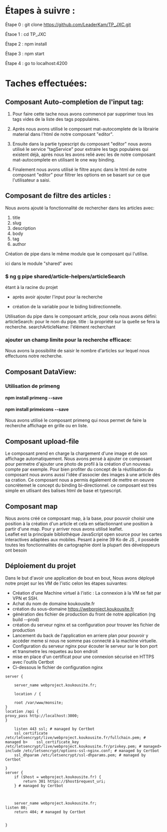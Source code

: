 # Étapes à suivre :

Étape 0 : git clone https://github.com/LeaderKam/TP_JXC.git

Étaoe 1 : cd TP_JXC

Étape 2 : npm install

Étape 3 : npm start

Étape 4 : go to localhost:4200

# Taches effectuées:

## Composant Auto-completion de l'input tag:

1. Pour faire cette tache nous avons commencé par supprimer tous les tags vides de la liste des tags poppulaires.

2. Après nous avons utilisé le composant mat-autocomplete de la librairie material dans l'html de notre composant "editor".

3. Ensuite dans la partie typescript du composant "editor" nous avons utilisé le service "tagService" pour extraire les tags populaires qui existent déjà, après nous les avons relié avec les <mat-option> de notre composant mat-autocomplete en utilisant le one way binding.

4. Finalement nous avons utilisé le filtre async dans le html de notre composant "editor" pour filtrer les options en se basant sur ce que l'utilisateur a saisi.

## Composant de filtre des articles :

Nous avons ajouté la fonctionnalité de rechercher dans les articles avec:
  1. title
  2. slug
  3. description
  4. body
  5. tag
  6. author
 
Création de pipe dans le même module que le composant qui l'utilise.

ici dans le module "shared" avec

### $ ng g pipe shared/article-helpers/articleSearch 
étant à la racine du projet

- après avoir ajouter l'input pour la recherche

- création de la variable pour le biding bidirectionnelle.

Utilisation du pipe dans le composant article, pour cela nous avons défini: 
articleSearch: pour le nom du pipe.
title : la propriété sur la quelle se fera la recherche.
searchArticleName: l'élément recherchant

### ajouter un champ limite pour la recherche efficace:

Nous avons la possibilité de saisir le nombre d'articles sur lequel nous effectuons notre recherche.

## Composant DataView:
### Utilisation de primeng
#### npm install primeng --save
#### npm install primeicons --save
Nous avons utilisé le composant primeng qui nous permet de faire la recherche affichage en grille ou en liste.
## Composant upload-file
Le composant prend en charge la chargement d'une image et de son affichage automatiquement. Nous avons pensé à ajouter ce composant pour permetre d'ajouter une photo de profil à la création d'un nouveau compte par exemple. Pour bien profiter du concept de la réutilisation du composant nous avons aussi l'idée d'associer des images à une article dès sa cration. Ce composant nous a permis également de mettre en oeuvre concrètemet le concept du binding bi-directionnel. ce composant est très simple en utlisant des balises html de base et typescript.
## Composant map
Nous avons créé ce composant map, à la base, pour pouvoir choisir une position à la création d'un article et cela en sélactionnant une position à partir d'une map. Pour y arriver nous avons utilisé leaflet. <br> Leaflet est la principale bibliothèque JavaScript open source pour les cartes interactives adaptées aux mobiles. Pesant à peine 39 Ko de JS , il possède toutes les fonctionnalités de cartographie dont la plupart des développeurs ont besoin 
## Déploiement du projet
Dans le but d'avoir une application de bout en bout, Nous avons déployé notre projet sur les VM de l'istic celon les étapes suivantes:<br>
+ Création d'une Machine virtuel à l'istic : La connexion à la VM se fait par VPN et SSH.
+ Achat du nom de domaine koukousite.fr
+ création du sous-domaine https://webproject.koukousite.fr
+ génération des fichier de production du front de notre application (ng build --prod)
+ création du serveur nginx et sa configuration pour trouver les fichier de production
+ Lancement du back de l'application en arriere plan pour pouvoir y accéder meme si nous ne somme pas connecté à la machine virtuelle.
+ Configuration du serveur nginx pour écouter le serveur sur le bon port et transmetre les requetes au bon endroit
+ mise en place d'un certificat pour une connexion sécurisé en HTTPS avec l'outils Certbot
+ Ci-dessous le fichier de configuration nginx

```
server {

    server_name webproject.koukousite.fr;

    location / {

    root /var/www/monsite;
}
location /api {
proxy_pass http://localhost:3000;
}

    listen 443 ssl; # managed by Certbot
    ssl_certificate /etc/letsencrypt/live/webproject.koukousite.fr/fullchain.pem; # managed b>    ssl_certificate_key /etc/letsencrypt/live/webproject.koukousite.fr/privkey.pem; # managed>    include /etc/letsencrypt/options-ssl-nginx.conf; # managed by Certbot
    ssl_dhparam /etc/letsencrypt/ssl-dhparams.pem; # managed by Certbot

}
server {
    if ($host = webproject.koukousite.fr) {
        return 301 https://$host$request_uri;
    } # managed by Certbot



    server_name webproject.koukousite.fr;
listen 80;
    return 404; # managed by Certbot


}
```





